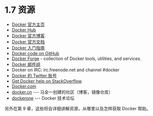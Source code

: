 # 1.7 资源

- [Docker 官方主页][1]
- [Docker Hub][2]
- [Docker 官方博客][3]
- [Docker 官方文档][4]
- [Docker 入门指南][5] 
- [Docker code on GitHub][6]
- [Docker Forge][7] - collection of Docker tools, utilities, and services.
- [Docker 邮件组][8]
- Docker on IRC: irc.freenode.net and channel #docker 
- [Docker 的 Twitter 账号][9]
- [Get Docker help on StackOverflow][10]
- [Docker.com][11]
- [docker.cn][12] --- 马全一创建的社区（博客，镜像仓库）
- [dockerone][13] --- Docker 技术论坛

另外在第 9 章，这些将会详细讲解资源，从哪里以及怎样获取 Docker 帮助。


  [1]: http://www.docker.com/
  [2]: http://hub.docker.com/
  [3]: http://blog.docker.com/
  [4]: http://docs.docker.com/
  [5]: http://www.docker.com/tryit/
  [6]: https://github.com/docker/docker
  [7]: https://github.com/dockerforge
  [8]: https://groups.google.com/forum/#!forum/docker-user
  [9]: http://twitter.com/docker
  [10]: http://stackoverflow.com/search?q=docker
  [11]: http://www.docker.com/
  [12]: https://docker.cn/
  [13]: http://dockerone.com/
